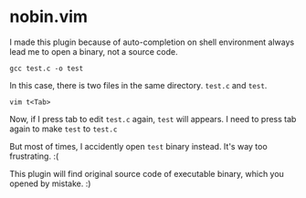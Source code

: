 # nobin.vim
I made this plugin because of auto-completion on shell environment always lead me to open a binary, not a source code.

`gcc test.c -o test`

In this case, there is two files in the same directory. `test.c` and `test`.

`vim t<Tab>`

Now, if I press tab to edit `test.c` again, `test` will appears.
I need to press tab again to make `test` to `test.c`

But most of times, I accidently open `test` binary instead.
It's way too frustrating. :(

This plugin will find original source code of executable binary, which you opened by mistake. :)


